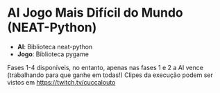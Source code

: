 # AI Jogo Mais Difícil do Mundo (NEAT-Python)
* **AI**: Biblioteca neat-python
* **Jogo**: Biblioteca pygame

Fases 1-4 disponíveis, no entanto, apenas nas fases 1 e 2 a AI vence (trabalhando para que ganhe em todas!)
Clipes da execução podem ser vistos em https://twitch.tv/cuccalouto

